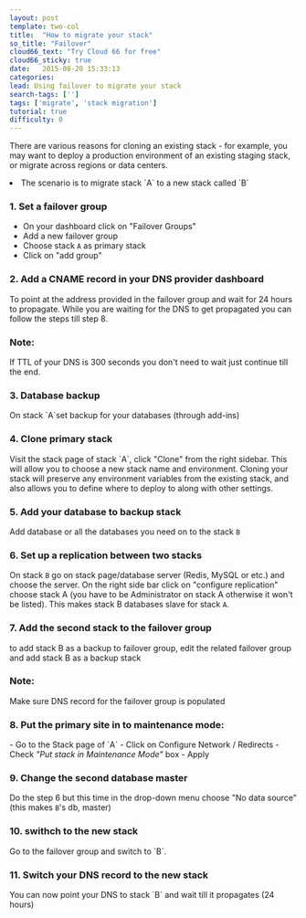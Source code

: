```yaml
---
layout: post
template: two-col
title:  "How to migrate your stack"
so_title: "Failover"
cloud66_text: "Try Cloud 66 for free"
cloud66_sticky: true
date:   2015-08-20 15:33:13
categories: 
lead: Using failover to migrate your stack
search-tags: ['']
tags: ['migrate', 'stack migration']
tutorial: true
difficulty: 0
---
```


There are various reasons for cloning an existing stack - for example, you may want to deploy a production environment of an existing staging stack, or migrate across regions or data centers.

<li>The scenario is to migrate stack `A` to a new stack called `B`</li>

<h3>1. Set a failover group </h3>

- On your dashboard click on "Failover Groups"
- Add a new failover group
- Choose stack `A` as primary stack
- Click on "add group" 

<h3>2. Add a CNAME record in your DNS provider dashboard </h3>
To point at the address provided in the failover group and wait for 24 hours to propagate. While you are waiting for the DNS to get propagated you can follow the steps till step 8.

<div class="notice notice-warning">
	<h3>Note:</h3> 
	<p>If TTL of your DNS is 300 seconds you don't need to wait just continue till the end.</p>
</div>

<h3>3. Database backup</h3>
<p>On stack `A`set backup for your databases (through add-ins)</p>

<h3>4. Clone primary stack</h3>
Visit the stack page of stack `A`, click "Clone" from the right sidebar. This will allow you to choose a new stack name and environment. Cloning your stack will preserve any environment variables from the existing stack, and also allows you to define where to deploy to along with other settings.

<h3>5. Add your database to backup stack</h3>

Add database or all the databases you need on to the stack `B`

<h3>6. Set up a replication between two stacks</h3>

On stack `B` go on stack page/database server (Redis, MySQL or etc.) and choose the server. On the right side bar click on "configure replication" choose stack A (you have to be Administrator on stack A otherwise it won't be listed). This makes stack B databases slave for stack `A`.

<h3>7. Add the second stack to the failover group</h3>

to add stack B as a backup to failover group, edit the related failover group and add stack B as a backup stack

<div class="notice notice-danger">
	<h3>Note:</h3> <p>Make sure DNS record for the failover group is populated</p>
</div>

<h3>8. Put the primary site in to maintenance mode:</h3>
- Go to the Stack page of `A`
- Click on Configure Network / Redirects
- Check <em>"Put stack in Maintenance Mode"</em> box
- Apply

<h3>9. Change the second database master</h3>

Do the step 6 but this time in the drop-down menu choose "No data source" (this makes `B`'s db, master)

<h3>10. swithch to the new stack</h3> 
Go to the failover group and switch to `B`.

<h3>11. Switch your DNS record to the new stack</h3>
You can now point your DNS to stack `B` and wait till it propagates (24 hours)